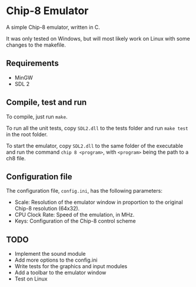 Chip-8 Emulator
==============

A simple Chip-8 emulator, written in C. 

It was only tested on Windows, but will most likely work on Linux with some changes to the makefile.


Requirements
------------

+ MinGW
+ SDL 2


Compile, test and run
---------------

To compile, just run `make`.

To run all the unit tests, copy `SDL2.dll` to the tests folder and run `make test` in the root folder.

To start the emulator, copy `SDL2.dll` to the same folder of the executable and run the command `chip 8 <program>`, with `<program>` being the path to a ch8 file.


Configuration file
------------------

The configuration file, `config.ini`, has the following parameters:

+ Scale: Resolution of the emulator window in proportion to the original Chip-8 resolution (64x32).
+ CPU Clock Rate: Speed of the emulation, in MHz.
+ Keys: Configuration of the Chip-8 control scheme


TODO
----

+ Implement the sound module
+ Add more options to the config.ini
+ Write tests for the graphics and input modules
+ Add a toolbar to the emulator window
+ Test on Linux